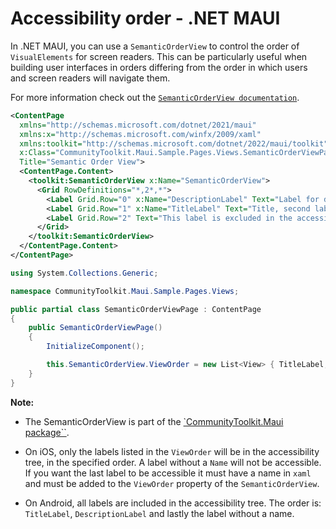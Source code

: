 # Accessibility order - .NET MAUI

In .NET MAUI, you can use a `SemanticOrderView` to control the order of `VisualElements` for screen readers. This can be particularly useful when building user interfaces in orders differing from the order in which users and screen readers will navigate them. 

For more information check out the [`SemanticOrderView documentation`](https://learn.microsoft.com/en-us/dotnet/communitytoolkit/maui/views/semantic-order-view).

```xml
<ContentPage
  xmlns="http://schemas.microsoft.com/dotnet/2021/maui"
  xmlns:x="http://schemas.microsoft.com/winfx/2009/xaml"
  xmlns:toolkit="http://schemas.microsoft.com/dotnet/2022/maui/toolkit"
  x:Class="CommunityToolkit.Maui.Sample.Pages.Views.SemanticOrderViewPage"
  Title="Semantic Order View">
  <ContentPage.Content>
    <toolkit:SemanticOrderView x:Name="SemanticOrderView">
      <Grid RowDefinitions="*,2*,*">
        <Label Grid.Row="0" x:Name="DescriptionLabel" Text="Label for description, first label in xaml file" />
        <Label Grid.Row="1" x:Name="TitleLabel" Text="Title, second label in xaml file" FontSize="30" />
        <Label Grid.Row="2" Text="This label is excluded in the accessibility tree on iOS" />
      </Grid>
    </toolkit:SemanticOrderView>
  </ContentPage.Content>
</ContentPage>
```

```csharp
using System.Collections.Generic;

namespace CommunityToolkit.Maui.Sample.Pages.Views;

public partial class SemanticOrderViewPage : ContentPage
{
    public SemanticOrderViewPage()
    {
        InitializeComponent();

        this.SemanticOrderView.ViewOrder = new List<View> { TitleLabel, DescriptionLabel };
    }
}
```

**Note:**

- The SemanticOrderView is part of the [`CommunityToolkit.Maui package``](https://docs.microsoft.com/dotnet/communitytoolkit/maui).

- On iOS, only the labels listed in the `ViewOrder` will be in the accessibility tree, in the specified order. A label without a `Name` will not be accessible. If you want the last label to be accessible it must have a name in `xaml` and must be added to the `ViewOrder` property of the `SemanticOrderView`.

- On Android, all labels are included in the accessibility tree. The order is: `TitleLabel`, `DescriptionLabel` and lastly the label without a name.
